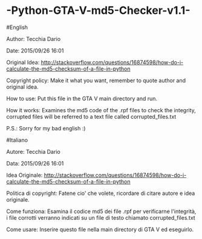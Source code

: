 # -Python-GTA-V-md5-Checker-v1.1-

#English

Author: Tecchia Dario

Date: 2015/09/26 16:01

Original Idea: http://stackoverflow.com/questions/16874598/how-do-i-calculate-the-md5-checksum-of-a-file-in-python

Copyright policy: Make it what you want, remember to quote author and original idea.

How to use: Put this file in the GTA V main directory and run.

How it works: Examines the md5 code of the .rpf files to check the integrity, corrupted files will be referred to a text file called corrupted_files.txt

P.S.: Sorry for my bad english :)

#Italiano

Autore: Tecchia Dario

Data: 2015/09/26 16:01

Idea Originale: http://stackoverflow.com/questions/16874598/how-do-i-calculate-the-md5-checksum-of-a-file-in-python

Politica di copyright: Fatene cio' che volete, ricordare di citare autore e idea originale.

Come funziona: Esamina il codice md5 dei file .rpf per verificarne l'integrità, i file corrotti verranno indicati su un file di testo chiamato corrupted_files.txt

Come usare: Inserire questo file nella main directory di GTA V ed eseguirlo.
